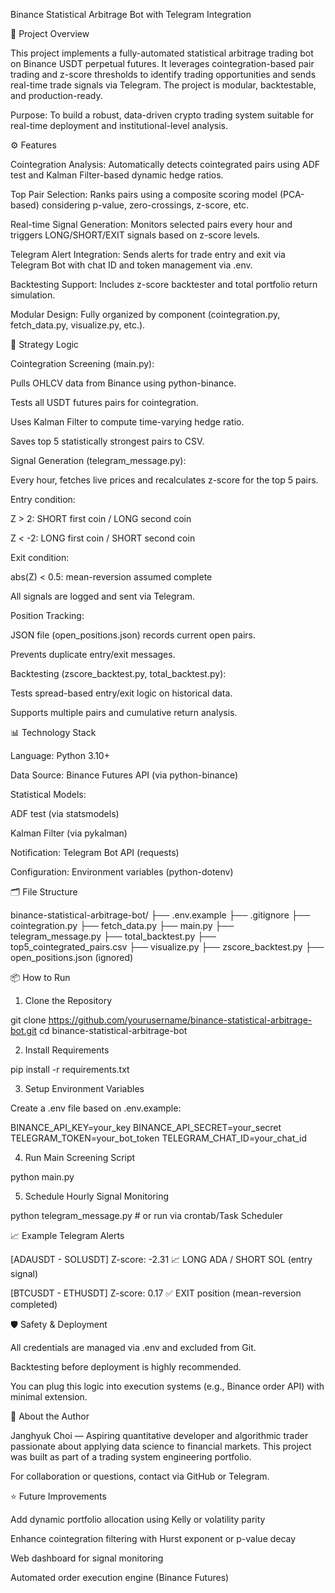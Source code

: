 Binance Statistical Arbitrage Bot with Telegram Integration

📌 Project Overview

This project implements a fully-automated statistical arbitrage trading bot on Binance USDT perpetual futures. It leverages cointegration-based pair trading and z-score thresholds to identify trading opportunities and sends real-time trade signals via Telegram. The project is modular, backtestable, and production-ready.

Purpose: To build a robust, data-driven crypto trading system suitable for real-time deployment and institutional-level analysis.

⚙️ Features

Cointegration Analysis: Automatically detects cointegrated pairs using ADF test and Kalman Filter-based dynamic hedge ratios.

Top Pair Selection: Ranks pairs using a composite scoring model (PCA-based) considering p-value, zero-crossings, z-score, etc.

Real-time Signal Generation: Monitors selected pairs every hour and triggers LONG/SHORT/EXIT signals based on z-score levels.

Telegram Alert Integration: Sends alerts for trade entry and exit via Telegram Bot with chat ID and token management via .env.

Backtesting Support: Includes z-score backtester and total portfolio return simulation.

Modular Design: Fully organized by component (cointegration.py, fetch_data.py, visualize.py, etc.).

🧠 Strategy Logic

Cointegration Screening (main.py):

Pulls OHLCV data from Binance using python-binance.

Tests all USDT futures pairs for cointegration.

Uses Kalman Filter to compute time-varying hedge ratio.

Saves top 5 statistically strongest pairs to CSV.

Signal Generation (telegram_message.py):

Every hour, fetches live prices and recalculates z-score for the top 5 pairs.

Entry condition:

Z > 2: SHORT first coin / LONG second coin

Z < -2: LONG first coin / SHORT second coin

Exit condition:

abs(Z) < 0.5: mean-reversion assumed complete

All signals are logged and sent via Telegram.

Position Tracking:

JSON file (open_positions.json) records current open pairs.

Prevents duplicate entry/exit messages.

Backtesting (zscore_backtest.py, total_backtest.py):

Tests spread-based entry/exit logic on historical data.

Supports multiple pairs and cumulative return analysis.

📊 Technology Stack

Language: Python 3.10+

Data Source: Binance Futures API (via python-binance)

Statistical Models:

ADF test (via statsmodels)

Kalman Filter (via pykalman)

Notification: Telegram Bot API (requests)

Configuration: Environment variables (python-dotenv)

🗂️ File Structure

binance-statistical-arbitrage-bot/
├── .env.example
├── .gitignore
├── cointegration.py
├── fetch_data.py
├── main.py
├── telegram_message.py
├── total_backtest.py
├── top5_cointegrated_pairs.csv
├── visualize.py
├── zscore_backtest.py
├── open_positions.json (ignored)

📦 How to Run

1. Clone the Repository

git clone https://github.com/yourusername/binance-statistical-arbitrage-bot.git
cd binance-statistical-arbitrage-bot

2. Install Requirements

pip install -r requirements.txt

3. Setup Environment Variables

Create a .env file based on .env.example:

BINANCE_API_KEY=your_key
BINANCE_API_SECRET=your_secret
TELEGRAM_TOKEN=your_bot_token
TELEGRAM_CHAT_ID=your_chat_id

4. Run Main Screening Script

python main.py

5. Schedule Hourly Signal Monitoring

python telegram_message.py  # or run via crontab/Task Scheduler

📈 Example Telegram Alerts

[ADAUSDT - SOLUSDT]
Z-score: -2.31
📈 LONG ADA / SHORT SOL (entry signal)

[BTCUSDT - ETHUSDT]
Z-score: 0.17
✅ EXIT position (mean-reversion completed)

🛡️ Safety & Deployment

All credentials are managed via .env and excluded from Git.

Backtesting before deployment is highly recommended.

You can plug this logic into execution systems (e.g., Binance order API) with minimal extension.

🙋 About the Author

Janghyuk Choi — Aspiring quantitative developer and algorithmic trader passionate about applying data science to financial markets. This project was built as part of a trading system engineering portfolio.

For collaboration or questions, contact via GitHub or Telegram.

⭐ Future Improvements

Add dynamic portfolio allocation using Kelly or volatility parity

Enhance cointegration filtering with Hurst exponent or p-value decay

Web dashboard for signal monitoring

Automated order execution engine (Binance Futures)

